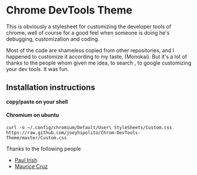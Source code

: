 # Chrome DevTools Theme

This is obviously a stylesheet for customizing the developer tools of chrome, well of course for a good feel when someone is doing he's debugging, customization and coding.

Most of the code are shameless copied from other repositories, and I happened to customize it according to my taste, (Monokai). But it's a lot of thanks to the people whom given me idea, to search , to google customizing your dev tools. It was fun.

## Installation instructions

**copy/paste on your shell**
#### Chromium on ubuntu
```
curl -o ~/.config/chromium/Default/User\ StyleSheets/Custom.css https://raw.github.com/joeyhipolito/Chrom-DevTools-Theme/master/Custom.css
```


Thanks to the following people
* [Paul Irish](https://github.com/paulirish/)
* [Maurice Cruz](https://github.com/mauricecruz/)
